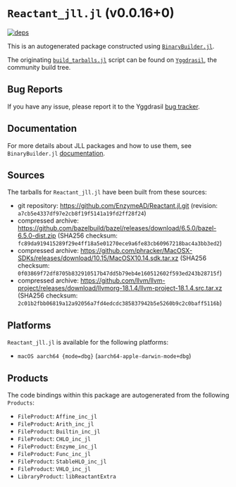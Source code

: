 # `Reactant_jll.jl` (v0.0.16+0)

[![deps](https://juliahub.com/docs/Reactant_jll/deps.svg)](https://juliahub.com/ui/Packages/General/Reactant_jll/)

This is an autogenerated package constructed using [`BinaryBuilder.jl`](https://github.com/JuliaPackaging/BinaryBuilder.jl).

The originating [`build_tarballs.jl`](https://github.com/JuliaPackaging/Yggdrasil/blob/c49ca33711e1a54a2340e49e13a0153eb4a24513/R/Reactant/build_tarballs.jl) script can be found on [`Yggdrasil`](https://github.com/JuliaPackaging/Yggdrasil/), the community build tree.

## Bug Reports

If you have any issue, please report it to the Yggdrasil [bug tracker](https://github.com/JuliaPackaging/Yggdrasil/issues).

## Documentation

For more details about JLL packages and how to use them, see `BinaryBuilder.jl` [documentation](https://docs.binarybuilder.org/stable/jll/).

## Sources

The tarballs for `Reactant_jll.jl` have been built from these sources:

* git repository: https://github.com/EnzymeAD/Reactant.jl.git (revision: `a7cb5e4337df97e2cb8f19f5141a19fd2ff28f24`)
* compressed archive: https://github.com/bazelbuild/bazel/releases/download/6.5.0/bazel-6.5.0-dist.zip (SHA256 checksum: `fc89da919415289f29e4ff18a5e01270ece9a6fe83cb60967218bac4a3bb3ed2`)
* compressed archive: https://github.com/phracker/MacOSX-SDKs/releases/download/10.15/MacOSX10.14.sdk.tar.xz (SHA256 checksum: `0f03869f72df8705b832910517b47dd5b79eb4e160512602f593ed243b28715f`)
* compressed archive: https://github.com/llvm/llvm-project/releases/download/llvmorg-18.1.4/llvm-project-18.1.4.src.tar.xz (SHA256 checksum: `2c01b2fbb06819a12a92056a7fd4edcdc385837942b5e5260b9c2c0baff5116b`)

## Platforms

`Reactant_jll.jl` is available for the following platforms:

* `macOS aarch64 {mode=dbg}` (`aarch64-apple-darwin-mode+dbg`)

## Products

The code bindings within this package are autogenerated from the following `Products`:

* `FileProduct`: `Affine_inc_jl`
* `FileProduct`: `Arith_inc_jl`
* `FileProduct`: `Builtin_inc_jl`
* `FileProduct`: `CHLO_inc_jl`
* `FileProduct`: `Enzyme_inc_jl`
* `FileProduct`: `Func_inc_jl`
* `FileProduct`: `StableHLO_inc_jl`
* `FileProduct`: `VHLO_inc_jl`
* `LibraryProduct`: `libReactantExtra`
